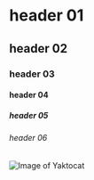 # header 01
## header 02
### header 03
#### header 04
##### header 05
###### header 06



![Image of Yaktocat](https://octodex.github.com/images/yaktocat.png)
